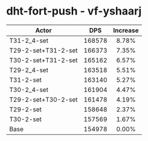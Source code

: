 # dht-fort-push - vf-yshaarj
| Actor | DPS | Increase |
|---|:---:|:---:|
|T31-2_4-set|168578|8.78%|
|T29-2-set+T31-2-set|166373|7.35%|
|T30-2-set+T31-2-set|165162|6.57%|
|T29-2_4-set|163518|5.51%|
|T31-2-set|163140|5.27%|
|T30-2_4-set|161904|4.47%|
|T29-2-set+T30-2-set|161478|4.19%|
|T29-2-set|158648|2.37%|
|T30-2-set|157569|1.67%|
|Base|154978|0.00%|
